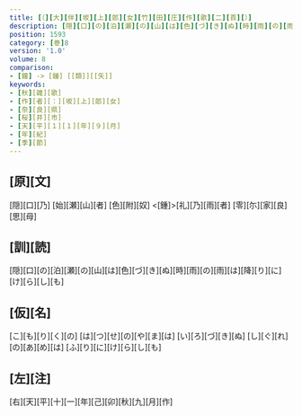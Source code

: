 ```yaml
---
title: [（][大][伴][坂][上][郎][女][竹][田][庄][作][歌][二][首][）]
description: [隠][口][の][泊][瀬][の][山][は][色][づ][き][ぬ][時][雨][の][雨][は][降][り][に][け][ら][し][も]
position: 1593
category: [巻]8
version: '1.0'
volume: 8
comparison:
- [鐘] -> [鍾] [[類]][[矢]]
keywords:
- [秋][雑][歌]
- [作][者][：][坂][上][郎][女]
- [奈][良][県]
- [桜][井][市]
- [天][平][１][１][年][９][月]
- [年][紀]
- [季][節]
---
```


## [原][文]

[隠][口][乃] [始][瀬][山][者] [色][附][奴] <[鍾]>[礼][乃][雨][者] [零][尓][家][良][思][母]

## [訓][読]

[隠][口][の][泊][瀬][の][山][は][色][づ][き][ぬ][時][雨][の][雨][は][降][り][に][け][ら][し][も]

## [仮][名]

[こ][も][り][く][の] [は][つ][せ][の][や][ま][は] [い][ろ][づ][き][ぬ] [し][ぐ][れ][の][あ][め][は] [ふ][り][に][け][ら][し][も]

## [左][注]

[右][天][平][十][一][年][己][卯][秋][九][月][作]
